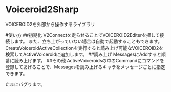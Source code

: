 # Voiceroid2Sharp
VOICEROID2を外部から操作するライブラリ

#使い方
##初期化
V2Connectを走らせることでVOICEROID2Editerを探して接続します。
また、立ち上がっていない場合は自動で起動することもできます。
CreateVoiceroidActiveCollectionを実行すると読み上げ可能なVOICEROID2を検索してActiveVoiceroidに追加します。
##読み上げ
MessagesにAddすると順番に読み上げます。
##その他
ActiveVoiceroidsの中のCommandにコマンドを登録してあげることで、Messagesを読み上げるキャラをメッセージごとに指定できます。


たまにバグります。
